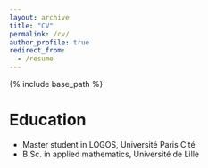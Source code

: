 ```yaml
---
layout: archive
title: "CV"
permalink: /cv/
author_profile: true
redirect_from:
  - /resume
---
```


{% include base_path %}

Education
======
* Master student in LOGOS, Université Paris Cité
* B.Sc. in applied mathematics, Université de Lille


<!--
  Work experience
  ======
  * Spring 2024: Academic Pages Collaborator
    * GitHub University
    * Duties includes: Updates and improvements to template
    * Supervisor: The Users
  
  * Fall 2015: Research Assistant
    * GitHub University
    * Duties included: Merging pull requests
    * Supervisor: Professor Hub
  
  * Summer 2015: Research Assistant
    * GitHub University
    * Duties included: Tagging issues
    * Supervisor: Professor Git
    
  Skills
  ======
  * Skill 1
  * Skill 2
    * Sub-skill 2.1
    * Sub-skill 2.2
    * Sub-skill 2.3
  * Skill 3
  
  Publications
  ======
    <ul>{% for post in site.publications reversed %}
      {% include archive-single-cv.html %}
    {% endfor %}</ul>
    
  Talks
  ======
    <ul>{% for post in site.talks reversed %}
      {% include archive-single-talk-cv.html  %}
    {% endfor %}</ul>
   
  Teaching
  ======
    <ul>{% for post in site.teaching reversed %}
      {% include archive-single-cv.html %}
    {% endfor %}</ul>
    
  Service and leadership
  ======
  * Currently signed in to 43 different slack teams
-->
